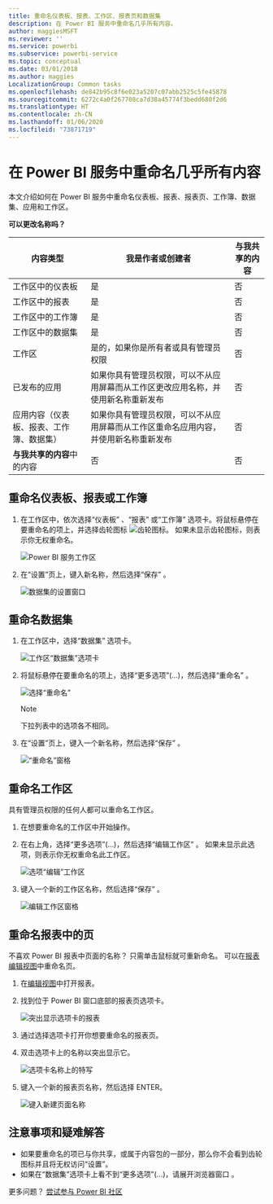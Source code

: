 ```yaml
---
title: 重命名仪表板、报表、工作区、报表页和数据集
description: 在 Power BI 服务中重命名几乎所有内容。
author: maggiesMSFT
ms.reviewer: ''
ms.service: powerbi
ms.subservice: powerbi-service
ms.topic: conceptual
ms.date: 03/01/2018
ms.author: maggies
LocalizationGroup: Common tasks
ms.openlocfilehash: de842b95c8f6e023a5207c07abb2525c5fe45878
ms.sourcegitcommit: 6272c4a0f267708ca7d38a45774f3bedd680f2d6
ms.translationtype: HT
ms.contentlocale: zh-CN
ms.lasthandoff: 01/06/2020
ms.locfileid: "73871719"
---
```

# <a name="rename-almost-anything-in-power-bi-service"></a>在 Power BI 服务中重命名几乎所有内容
本文介绍如何在 Power BI 服务中重命名仪表板、报表、报表页、工作簿、数据集、应用和工作区。

**可以更改名称吗？**

| 内容类型 | 我是作者或创建者 | 与我共享的内容 |
| --- | --- | --- |
| 工作区中的仪表板 |是 |否 |
| 工作区中的报表 |是 |否 |
| 工作区中的工作簿 |是 |否 |
| 工作区中的数据集 |是 |否 |
| 工作区 |是的，如果你是所有者或具有管理员权限 |否 |
| 已发布的应用 |如果你具有管理员权限，可以不从应用屏幕而从工作区更改应用名称，并使用新名称重新发布 |否 |
| 应用内容（仪表板、报表、工作簿、数据集） |如果你具有管理员权限，可以不从应用屏幕而从工作区重命名应用内容，并使用新名称重新发布 |否 |
| **与我共享的内容**中的内容 |否 |否 |

## <a name="rename-a-dashboard-report-or-workbook"></a>重命名仪表板、报表或工作簿
1. 在工作区中，依次选择“仪表板”  、“报表”  或“工作簿”  选项卡。将鼠标悬停在要重命名的项上，并选择齿轮图标 ![齿轮图标](media/service-rename/powerbi-cog-icon.png)。 如果未显示齿轮图标，则表示你无权重命名。
   
   ![Power BI 服务工作区](media/service-rename/power-bi-workspace-dashboards.png)
2. 在“设置”页上，键入新名称，然后选择“保存”  。
   
   ![数据集的设置窗口](media/service-rename/power-bi-rename-dashboard2.png)

## <a name="rename-a-dataset"></a>重命名数据集
1. 在工作区中，选择“数据集”  选项卡。
   
   ![工作区“数据集”选项卡](media/service-rename/power-bi-ellipses.png)
2. 将鼠标悬停在要重命名的项上，选择“更多选项”(…)，然后选择“重命名”   。  
   
      ![选择“重命名”](media/service-rename/power-bi-rename-datasets.png)
   
   > [!NOTE]
   > 下拉列表中的选项各不相同。
   > 
   > 
3. 在“设置”页上，键入一个新名称，然后选择“保存”  。
   
     ![“重命名”窗格](media/service-rename/power-bi-rename.png)

## <a name="rename-a-workspace"></a>重命名工作区
具有管理员权限的任何人都可以重命名工作区。

1. 在想要重命名的工作区中开始操作。
2. 在右上角，选择“更多选项”(…)，然后选择“编辑工作区”   。 如果未显示此选项，则表示你无权重命名此工作区。 
   
    ![选项“编辑”工作区](media/service-rename/power-bi-edit-workspace.png)
3. 键入一个新的工作区名称，然后选择“保存”  。
   
   ![编辑工作区窗格](media/service-rename/power-bi-workspace-rename.png)

## <a name="rename-a-page-in-a-report"></a>重命名报表中的页
不喜欢 Power BI 报表中页面的名称？  只需单击鼠标就可重新命名。 可以在[报表编辑视图](service-interact-with-a-report-in-editing-view.md)中重命名页。

1. 在[编辑视图](consumer/end-user-reading-view.md)中打开报表。
2. 找到位于 Power BI 窗口底部的报表页选项卡。
   
    ![突出显示选项卡的报表](media/service-rename/report-page-tabs-new.png)
3. 通过选择选项卡打开你想要重命名的报表页。
4. 双击选项卡上的名称以突出显示它。  
   
    ![选项卡名称上的特写](media/service-rename/hilite-tab.png)
5. 键入一个新的报表页名称，然后选择 ENTER。
   
    ![键入新建页面名称](media/service-rename/new-name.png)

## <a name="considerations-and-troubleshooting"></a>注意事项和疑难解答
* 如果要重命名的项已与你共享，或属于内容包的一部分，那么你不会看到齿轮图标并且将无权访问“设置”。
* 如果在“数据集”选项卡上看不到“更多选项”(…)，请展开浏览器窗口   。

更多问题？ [尝试参与 Power BI 社区](https://community.powerbi.com/)

